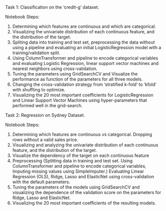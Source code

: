 Task 1: Classification on the ‘credit-g’ dataset.

Notebook Steps:

1. Determining which features are continuous and which are categorical.
2. Visualizing the univariate distribution of each continuous feature, and the distribution of the
target.
3. Spliting data into training and test set, preprocessing the data without using a pipeline and evaluating an initial LogisticRegression model with a training/validation split.
4. Using ColumnTransformer and pipeline to encode categorical variables and evaluating Logistic Regression, linear support vector machines and nearest neighbors using cross-validation. 
5. Tuning the parameters using GridSearchCV and Visualize the performance as function of the parameters for all three models.
6. Changing the cross-validation strategy from ‘stratified k-fold’ to ‘kfold’ with shuffling to optimize. 
7. Visualizing the 20 most important coefficients for LogisticRegression and Linear Support Vector Machines using hyper-parameters that performed well in the grid-search.

Task 2: Regression on Sydney Dataset.

Notebook Steps: 

1. Determining which features are continuous vs categorical. Dropping rows without a valid sales price.
2. Visualizing and analyzing the univariate distribution of each continuous feature, and the distribution of the target. 
3. Visualize the dependency of the target on each continuous feature
4. Preprocessing (Splitting data in training and test set. Using ColumnTransformer and pipeline to encode categorical variables, Imputing missing
values using SimpleImputer.) Evaluating Linear Regression (OLS), Ridge, Lasso and ElasticNet using cross-validation with the default parameters. 
5. Tuning the parameters of the models using GridSearchCV and visualizing the dependence of the validation score on the parameters for Ridge, Lasso and ElasticNet.
6. Visualizing the 20 most important coefficients of the resulting models.
